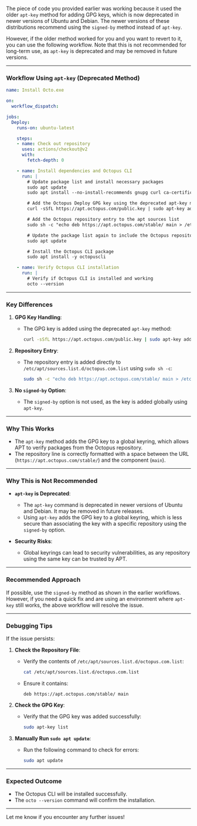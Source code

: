 The piece of code you provided earlier was working because it used the older `apt-key` method for adding GPG keys, which is now deprecated in newer versions of Ubuntu and Debian. The newer versions of these distributions recommend using the `signed-by` method instead of `apt-key`.

However, if the older method worked for you and you want to revert to it, you can use the following workflow. Note that this is not recommended for long-term use, as `apt-key` is deprecated and may be removed in future versions.

---

### **Workflow Using `apt-key` (Deprecated Method)**

```yaml
name: Install Octo.exe

on:
  workflow_dispatch:

jobs:
  Deploy:
    runs-on: ubuntu-latest

    steps:
    - name: Check out repository
      uses: actions/checkout@v2
      with:
        fetch-depth: 0

    - name: Install dependencies and Octopus CLI
      run: |
        # Update package list and install necessary packages
        sudo apt update
        sudo apt install --no-install-recommends gnupg curl ca-certificates apt-transport-https -y

        # Add the Octopus Deploy GPG key using the deprecated apt-key method
        curl -sSfL https://apt.octopus.com/public.key | sudo apt-key add -

        # Add the Octopus repository entry to the apt sources list
        sudo sh -c "echo deb https://apt.octopus.com/stable/ main > /etc/apt/sources.list.d/octopus.com.list"

        # Update the package list again to include the Octopus repository
        sudo apt update

        # Install the Octopus CLI package
        sudo apt install -y octopuscli

    - name: Verify Octopus CLI installation
      run: |
        # Verify if Octopus CLI is installed and working
        octo --version
```

---

### **Key Differences**
1. **GPG Key Handling**:
   - The GPG key is added using the deprecated `apt-key` method:
     ```bash
     curl -sSfL https://apt.octopus.com/public.key | sudo apt-key add -
     ```

2. **Repository Entry**:
   - The repository entry is added directly to `/etc/apt/sources.list.d/octopus.com.list` using `sudo sh -c`:
     ```bash
     sudo sh -c "echo deb https://apt.octopus.com/stable/ main > /etc/apt/sources.list.d/octopus.com.list"
     ```

3. **No `signed-by` Option**:
   - The `signed-by` option is not used, as the key is added globally using `apt-key`.

---

### **Why This Works**
- The `apt-key` method adds the GPG key to a global keyring, which allows APT to verify packages from the Octopus repository.
- The repository line is correctly formatted with a space between the URL (`https://apt.octopus.com/stable/`) and the component (`main`).

---

### **Why This is Not Recommended**
- **`apt-key` is Deprecated**:
  - The `apt-key` command is deprecated in newer versions of Ubuntu and Debian. It may be removed in future releases.
  - Using `apt-key` adds the GPG key to a global keyring, which is less secure than associating the key with a specific repository using the `signed-by` option.

- **Security Risks**:
  - Global keyrings can lead to security vulnerabilities, as any repository using the same key can be trusted by APT.

---

### **Recommended Approach**
If possible, use the `signed-by` method as shown in the earlier workflows. However, if you need a quick fix and are using an environment where `apt-key` still works, the above workflow will resolve the issue.

---

### **Debugging Tips**
If the issue persists:
1. **Check the Repository File**:
   - Verify the contents of `/etc/apt/sources.list.d/octopus.com.list`:
     ```bash
     cat /etc/apt/sources.list.d/octopus.com.list
     ```
   - Ensure it contains:
     ```
     deb https://apt.octopus.com/stable/ main
     ```

2. **Check the GPG Key**:
   - Verify that the GPG key was added successfully:
     ```bash
     sudo apt-key list
     ```

3. **Manually Run `sudo apt update`**:
   - Run the following command to check for errors:
     ```bash
     sudo apt update
     ```

---

### **Expected Outcome**
- The Octopus CLI will be installed successfully.
- The `octo --version` command will confirm the installation.

---

Let me know if you encounter any further issues!
